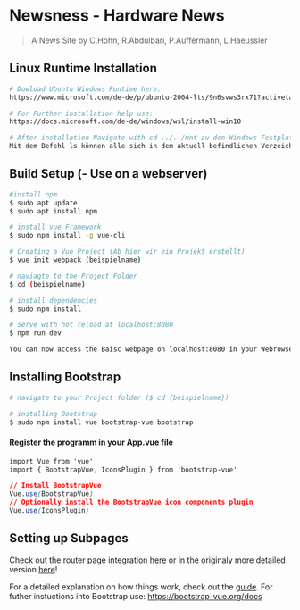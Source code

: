 # Newsness - Hardware News

> A News Site by C.Hohn, R.Abdulbari, P.Auffermann, L.Haeussler
## Linux Runtime Installation
``` bash
# Dowload Ubuntu Windows Runtime here:
https://www.microsoft.com/de-de/p/ubuntu-2004-lts/9n6svws3rx71?activetab=pivot:overviewtab

# For Further installation help use:
https://docs.microsoft.com/de-de/windows/wsl/install-win10

# After installation Navigate with cd ../../mnt zu den Windows Festplatten. 
Mit dem Befehl ls können alle sich in dem aktuell befindlichen Verzeichnis Ordner/Dateien abgerufen werden
```


## Build Setup (- Use on a webserver)

``` bash
#install npm
$ sudo apt update
$ sudo apt install npm

# install vue Framework
$ sudo npm install -g vue-cli

# Creating a Vue Project (Ab hier wir ein Projekt erstellt)
$ vue init webpack (beispielname)

# naviagte to the Project Folder
$ cd (beispielname)

# install dependencies
$ sudo npm install

# serve with hot reload at localhost:8080
$ npm run dev

You can now access the Baisc webpage on localhost:8080 in your Webrowser
```
## Installing Bootstrap 

```bash
# navigate to your Project folder ($ cd {beispielname})

# installing Bootstrap
$ sudo npm install vue bootstrap-vue bootstrap
```
#### Register the programm in your App.vue file
```css
import Vue from 'vue'
import { BootstrapVue, IconsPlugin } from 'bootstrap-vue'

// Install BootstrapVue
Vue.use(BootstrapVue)
// Optionally install the BootstrapVue icon components plugin
Vue.use(IconsPlugin)
```
## Setting up Subpages
Check out the router page integration [here](https://stackoverflow.com/questions/54923395/set-up-router-for-subpages-in-vue-js) or in the originaly more detailed version [here](https://router.vuejs.org/guide/#javascript)!


For a detailed explanation on how things work, check out the [guide](https://medium.com/codingthesmartway-com-blog/vue-js-2-quickstart-tutorial-2017-246195cfbdd2).
For futher instuctions into Bootstrap use: https://bootstrap-vue.org/docs
